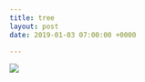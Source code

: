 ```yaml
---
title: tree
layout: post
date: 2019-01-03 07:00:00 +0000

---
```

![]({{site.baseurl}}/assets/images/FUJI0998-1.JPG)